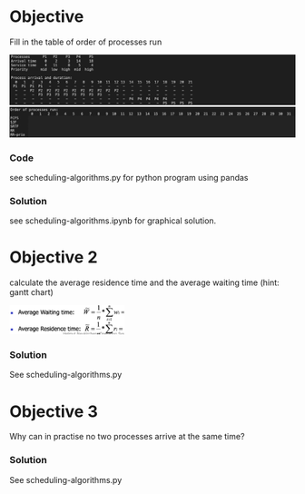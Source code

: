 # Objective
Fill in the table of order of processes run

![processesrun](processesrun.png)
![hidden](hidden.png)

### Code
see scheduling-algorithms.py for python program using pandas

### Solution
see scheduling-algorithms.ipynb for graphical solution.

# Objective 2
calculate the average residence time and the average waiting time (hint: gantt chart)

<p align="left">
  <img src="/cpu-scheduling/formula.png" width="40%" /> 
</p>

###  Solution

See scheduling-algorithms.py

# Objective 3
Why can in practise no two processes arrive at the same time?

###  Solution

See scheduling-algorithms.py


